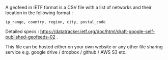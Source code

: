 A geofeed in IETF format is a CSV file with a list of networks and their location in the following format :  

`ip_range, country, region, city, postal_code `

Detailed specs : https://datatracker.ietf.org/doc/html/draft-google-self-published-geofeeds-02 .

This file can be hosted either on your own website or any other file sharing service e.g. google drive / dropbox / github / AWS S3 etc.

